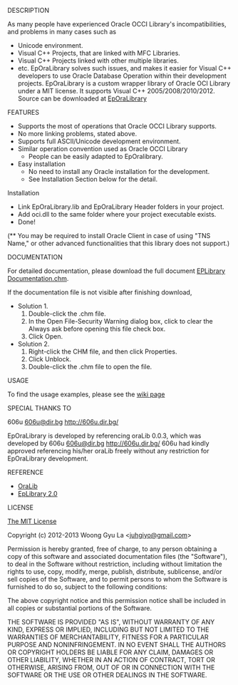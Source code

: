 DESCRIPTION

As many people have experienced Oracle OCCI Library's incompatibilities, and problems 
in many cases such as
- Unicode environment.
- Visual C++ Projects, that are linked with MFC Libraries.
- Visual C++ Projects linked with other multiple libraries.
- etc.
EpOraLibrary solves such issues, and makes it easier for Visual C++ developers 
to use Oracle Database Operation within their development projects. 
EpOraLibrary is a custom wrapper library of Oracle OCI Library under a MIT license.
It supports Visual C++ 2005/2008/2010/2012.
Source can be downloaded at [EpOraLibrary](http://github.com/juhgiyo/eporalibrary)

FEATURES

* Supports the most of operations that Oracle OCCI Library supports.
* No more linking problems, stated above.
* Supports full ASCII/Unicode development environment.
* Similar operation convention used as Oracle OCCI Library
  - People can be easily adapted to EpOralibrary.
* Easy installation 
  - No need to install any Oracle installation for the development.
  - See Installation Section below for the detail.


Installation

* Link EpOraLibrary.lib and EpOraLibrary Header folders in your project.
* Add oci.dll to the same folder where your project executable exists.
* Done!

(** You may be required to install Oracle Client in case of using "TNS Name," 
      or other advanced functionalities that this library does not support.)


DOCUMENTATION

For detailed documentation, please download the full document [EPLibrary Documentation.chm](https://s3.amazonaws.com/elasticbeanstalk-us-east-1-052504677345/Downloads/EpOraLibrary/EpOraLibrary+Documentation.chm).

If the documentation file is not visible after finishing download,
* Solution 1.
  1. Double-click the .chm file.
  2. In the Open File-Security Warning dialog box, click to clear the Always ask before opening this file check box.
  3. Click Open.
* Solution 2.
  1. Right-click the CHM file, and then click Properties.
  2. Click Unblock.
  3. Double-click the .chm file to open the file.


USAGE

To find the usage examples, please see the [wiki page](https://github.com/juhgiyo/EpOraLibrary/wiki/EpOraLibrary-Usage-Guide)


SPECIAL THANKS TO

606u <606u@dir.bg>
<http://606u.dir.bg/>

EpOraLibrary is developed by referencing oraLib 0.0.3, which was developed by 606u <606u@dir.bg> 
<http://606u.dir.bg/>
606u had kindly approved referencing his/her oraLib freely without any restriction for EpOraLibrary development.


REFERENCE

* [OraLib](http://www.codeproject.com/Articles/1925/OraLib-a-lightweight-C-wrapper-over-Oracle-s-OCI-l)
* [EpLibrary 2.0](https://github.com/juhgiyo/EpLibrary)


LICENSE

[The MIT License](http://opensource.org/licenses/mit-license.php)

Copyright (c) 2012-2013 Woong Gyu La <[juhgiyo@gmail.com](mailto:juhgiyo@gmail.com)>

Permission is hereby granted, free of charge, to any person obtaining a copy
of this software and associated documentation files (the "Software"), to deal
in the Software without restriction, including without limitation the rights
to use, copy, modify, merge, publish, distribute, sublicense, and/or sell
copies of the Software, and to permit persons to whom the Software is
furnished to do so, subject to the following conditions:

The above copyright notice and this permission notice shall be included in
all copies or substantial portions of the Software.

THE SOFTWARE IS PROVIDED "AS IS", WITHOUT WARRANTY OF ANY KIND, EXPRESS OR
IMPLIED, INCLUDING BUT NOT LIMITED TO THE WARRANTIES OF MERCHANTABILITY,
FITNESS FOR A PARTICULAR PURPOSE AND NONINFRINGEMENT. IN NO EVENT SHALL THE
AUTHORS OR COPYRIGHT HOLDERS BE LIABLE FOR ANY CLAIM, DAMAGES OR OTHER
LIABILITY, WHETHER IN AN ACTION OF CONTRACT, TORT OR OTHERWISE, ARISING FROM,
OUT OF OR IN CONNECTION WITH THE SOFTWARE OR THE USE OR OTHER DEALINGS IN
THE SOFTWARE.
